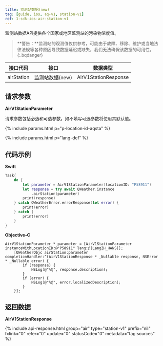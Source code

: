 ```yaml
---
title: 监测站数据(new)
tag: [guide, ios, aq-v1, station-v1]
ref: 1-sdk-ios-air-station-v1
---
```


监测站数据API提供各个国家或地区监测站的污染物浓度值。

> **警告：**监测站的观测值仅供参考，可能由于故障、移除、维护或当地法律法规等各种原因导致数据延迟或缺失，我们无法确保该数据的可用性。
{:.bqdanger}

| 接口代码 | 接口         | 数据类型       |
| --------------- | ---------------- | ------------ |
| airStation | 监测站数据(new)  | AirV1StationResponse |


## 请求参数

**AirV1StationParameter**

请求参数包括必选和可选参数，如不填写可选参数将使用其默认值。

{% include params.html p="p-location-id-aqsta" %}

{% include params.html p="lang-def" %}

## 代码示例

**Swift**

```swift
Task{
    do {
        let parameter = AirV1StationParameter(locationID: "P58911")
        let response = try await QWeather.instance
            .airStation(parameter)
        print(response)
    } catch QWeatherError.errorResponse(let error) {
        print(error)
    } catch {
        print(error)
    }
}
```

**Objective-C**

```objc
AirV1StationParameter * parameter = [AirV1StationParameter instanceWithLocationID:@"P58911" lang:@(LangZH_HANS)];
    [QWeatherObjc airStation:parameter completionHandler:^(AirV1StationResponse * _Nullable response, NSError * _Nullable error) {
        if (response) {
            NSLog(@"%@", response.description);
        }
        if (error) {
            NSLog(@"%@", error.localizedDescription);
        }
    }];
```

## 返回数据

**AirV1StationResponse**

{% include api-response.html group="air" type="station-v1" prefix="nil" fxlink="0" refer="0" update="0" statusCode="0" metadata="tag sources"  %}